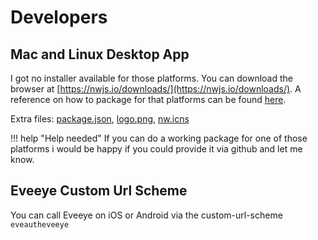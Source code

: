 # Developers

## Mac and Linux Desktop App
I got no installer available for those platforms. You can download the browser at [https://nwjs.io/downloads/](https://nwjs.io/downloads/). 
A reference on how to package for that platforms can be found [here](http://docs.nwjs.io/en/latest/For%20Users/Package%20and%20Distribute/#platform-specific-steps).

Extra files: [package.json](https://www.dropbox.com/s/83yjmh3ktzatuny/package.json?dl=0), [logo.png](https://www.dropbox.com/s/b9adylfp2x1fmw6/logo.png?dl=0), [nw.icns](https://www.dropbox.com/s/0u6pfn6qkm33u5t/nw.icns?dl=0)

!!! help "Help needed"
    If you can do a working package for one of those platforms i would be happy if you could provide it via github and let me know.
    
## Eveeye Custom Url Scheme
You can call Eveeye on iOS or Android via the custom-url-scheme `eveautheveeye`
<!--stackedit_data:
eyJoaXN0b3J5IjpbLTE3MzY1MzE4NjFdfQ==
-->